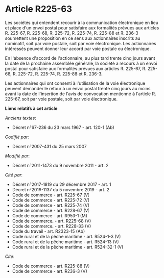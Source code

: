 # Article R225-63

Les sociétés qui entendent recourir à la communication électronique en lieu et place d'un envoi postal pour satisfaire aux
formalités prévues aux articles R. 225-67, R. 225-68, R. 225-72, R. 225-74, R. 225-88 et R. 236-3 soumettent une proposition
en ce sens aux actionnaires inscrits au nominatif, soit par voie postale, soit par voie électronique. Les actionnaires
intéressés peuvent donner leur accord par voie postale ou électronique. 

En l'absence d'accord de l'actionnaire, au plus tard trente cinq jours avant la date de la prochaine assemblée générale, la
société a recours à un envoi postal pour satisfaire aux formalités prévues aux articles R. 225-67, R. 225-68, R. 225-72, R.
225-74, R. 225-88 et R. 236-3. 

Les actionnaires qui ont consenti à l'utilisation de la voie électronique peuvent demander le retour à un envoi postal trente
cinq jours au moins avant la date de l'insertion de l'avis de convocation mentionné à l'article R. 225-67, soit par voie
postale, soit par voie électronique.

**Liens relatifs à cet article**

_Anciens textes_:

  - Décret n°67-236 du 23 mars 1967 - art. 120-1 (Ab)

_Codifié par_:

  - Décret n°2007-431 du 25 mars 2007

_Modifié par_:

  - Décret n°2011-1473 du 9 novembre 2011 - art. 2

_Cité par_:

  - Décret n°2017-1819 du 29 décembre 2017 - art. 1
  - Décret n°2019-1137 du 5 novembre 2019 - art. 2
  - Code de commerce - art. R225-67 (V)
  - Code de commerce - art. R225-72 (V)
  - Code de commerce - art. R225-74 (V)
  - Code de commerce - art. R228-67 (V)
  - Code de commerce - art. R950-1 (M)
  - Code de commerce. - art. R225-68 (V)
  - Code de commerce. - art. R228-33 (V)
  - Code du travail - art. R2323-15 (Ab)
  - Code rural et de la pêche maritime - art. R524-1-3 (V)
  - Code rural et de la pêche maritime - art. R524-13 (V)
  - Code rural et de la pêche maritime - art. R524-32-1 (V)

_Cite_:

  - Code de commerce - art. R225-88 (V)
  - Code de commerce - art. R236-3 (V)
